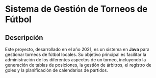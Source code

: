 # Sistema de Gestión de Torneos de Fútbol

## Descripción
Este proyecto, desarrollado en el año 2021, es un sistema en **Java** para gestionar torneos de fútbol locales. Su objetivo principal es facilitar la administración de los diferentes aspectos de un torneo, incluyendo la generación de tablas de posiciones, la gestión de árbitros, el registro de goles y la planificación de calendarios de partidos.
